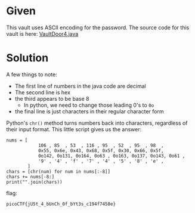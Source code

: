 # Given
This vault uses ASCII encoding for the password. The source code for this vault is here: 
[VaultDoor4.java](https://jupiter.challenges.picoctf.org/static/09d3002ae349631324a17e2255ae8df2/VaultDoor4.java)

# Solution

A few things to note:
- The first line of numbers in the java code are decimal
- The second line is hex
- the third appears to be base 8
  - In python, we need to change those leading 0's to `0o`
- the final line is just characters in their regular character form

Python's `chr()` method turns numbers back into characters, regardless of their input format.
This little script gives us the answer:
```
nums = [
            106 , 85  , 53  , 116 , 95  , 52  , 95  , 98  ,
            0x55, 0x6e, 0x43, 0x68, 0x5f, 0x30, 0x66, 0x5f,
            0o142, 0o131, 0o164, 0o63 , 0o163, 0o137, 0o143, 0o61 ,
            '9' , '4' , 'f' , '7' , '4' , '5' , '8' , 'e' ,
        ]
chars = [chr(num) for num in nums[:-8]]
chars += nums[-8:]
print("".join(chars))
```

flag:
```
picoCTF{jU5t_4_bUnCh_0f_bYt3s_c194f7458e}
```
